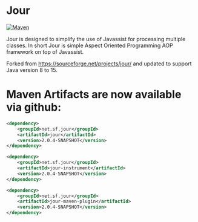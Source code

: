 Jour
====

[![Maven](https://github.com/SingingBush/jour/actions/workflows/maven.yml/badge.svg)](https://github.com/SingingBush/jour/actions/workflows/maven.yml)

Jour is designed to simplify the use of Javassist for processing multiple classes. In short Jour is simple Aspect Oriented Programming AOP framework on top of Javassist.

Forked from https://sourceforge.net/projects/jour/ and updated to support Java version 8 to 15.

# Maven Artifacts are now available via github:

```xml
<dependency>
    <groupId>net.sf.jour</groupId>
    <artifactId>jour</artifactId>
    <version>2.0.4-SNAPSHOT</version>
</dependency>
```

```xml
<dependency>
    <groupId>net.sf.jour</groupId>
    <artifactId>jour-instrument</artifactId>
    <version>2.0.4-SNAPSHOT</version>
</dependency>
```

```xml
<dependency>
    <groupId>net.sf.jour</groupId>
    <artifactId>jour-maven-plugin</artifactId>
    <version>2.0.4-SNAPSHOT</version>
</dependency>
```

